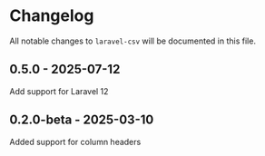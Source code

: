 # Changelog

All notable changes to `laravel-csv` will be documented in this file.

## 0.5.0 - 2025-07-12

Add support for Laravel 12

## 0.2.0-beta - 2025-03-10

Added support for column headers
